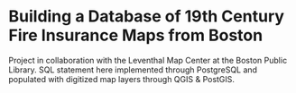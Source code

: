 # Building a Database of 19th Century Fire Insurance Maps from Boston

Project in collaboration with the Leventhal Map Center at the Boston Public Library. SQL statement here implemented through PostgreSQL and populated with digitized map layers through QGIS & PostGIS.
